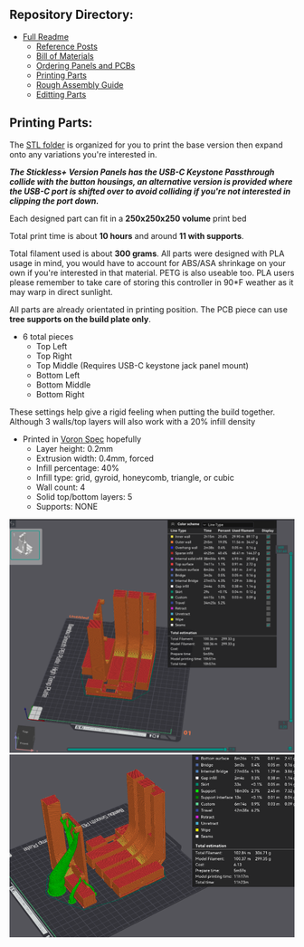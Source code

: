 ## Repository Directory:
* [Full Readme](https://github.com/phazil/Purple-Project-Redux/blob/main/README.md)
	* [Reference Posts](https://github.com/phazil/Purple-Project-Redux/blob/main/Docs/Inspiration%20Posts.md)
	* [Bill of Materials](https://github.com/phazil/Purple-Project-Redux/blob/main/Docs/Bill%20of%20Materials.md)
   	* [Ordering Panels and PCBs](https://github.com/phazil/Purple-Project-Redux/blob/main/Docs/Ordering%20Guide.md)
 	* [Printing Parts](https://github.com/phazil/Purple-Project-Redux/blob/main/Docs/Printing%20Parts.md)
	* [Rough Assembly Guide](https://github.com/phazil/Purple-Project-Redux/blob/main/Docs/Assembly%20Guide.md)
 	* [Editting Parts](https://github.com/phazil/Purple-Project-Redux/blob/main/Docs/Editting%20Parts.md)

## Printing Parts:
The [STL folder](https://github.com/phazil/Purple-Project-Redux/tree/main/For%20Makers/STLs) is organized for you to print the base version then expand onto any variations you're interested in.

***The Stickless+ Version Panels has the USB-C Keystone Passthrough collide with the button housings, an alternative version is provided where the USB-C port is shifted over to avoid colliding if you're not interested in clipping the port down.***

Each designed part can fit in a **250x250x250 volume** print bed

Total print time is about **10 hours** and around **11 with supports**.

Total filament used is about **300 grams**. All parts were designed with PLA usage in mind, you would have to account for ABS/ASA shrinkage on your own if you're interested in that material. PETG is also useable too. PLA users please remember to take care of storing this controller in 90*F weather as it may warp in direct sunlight.

All parts are already orientated in printing position. The PCB piece can use **tree supports on the build plate only**. 
- 6 total pieces
	- Top Left
	- Top Right
	- Top Middle (Requires USB-C keystone jack panel mount)
	- Bottom Left
	- Bottom Middle
	- Bottom Right

These settings help give a rigid feeling when putting the build together. Although 3 walls/top layers will also work with a 20% infill density
- Printed in [Voron Spec](https://docs.vorondesign.com/sourcing.html#print-settings) hopefully
  - Layer height: 0.2mm
  - Extrusion width: 0.4mm, forced
  - Infill percentage: 40%
  - Infill type: grid, gyroid, honeycomb, triangle, or cubic
  - Wall count: 4
  - Solid top/bottom layers: 5
  - Supports: NONE
 

![Print Orientation 1](https://github.com/phazil/Purple-Project-Redux/blob/main/Images/Printing%20Parts/Print%20Orientation.png)
![Print Orientation 2](https://github.com/phazil/Purple-Project-Redux/blob/main/Images/Printing%20Parts/Print%20Orientation%202.png)
 
  
